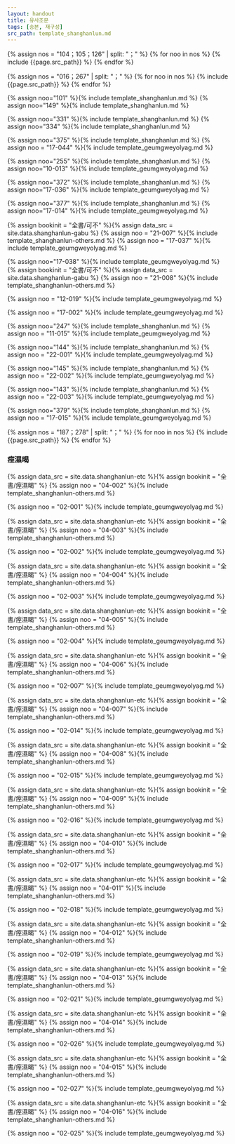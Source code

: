 ```yaml
---
layout: handout
title: 유사조문
tags: [송본, 재구성]
src_path: template_shanghanlun.md
---
```


{% assign nos = "104；105；126" | split: "；" %}
{% for noo in nos %}
{% include {{page.src_path}} %}
{% endfor %}

{% assign nos = "016；267" | split: "；" %}
{% for noo in nos %}
{% include {{page.src_path}} %}
{% endfor %}

{% assign noo="101" %}{% include template_shanghanlun.md %}
{% assign noo="149" %}{% include template_shanghanlun.md %}

{% assign noo="331" %}{% include template_shanghanlun.md %}
{% assign noo="334" %}{% include template_shanghanlun.md %}

{% assign noo="375" %}{% include template_shanghanlun.md %}
{% assign noo = "17-044" %}{% include template_geumgweyolyag.md %}


{% assign noo="255" %}{% include template_shanghanlun.md %}
{% assign noo="10-013" %}{% include template_geumgweyolyag.md %}

{% assign noo="372" %}{% include template_shanghanlun.md %}
{% assign noo="17-036" %}{% include template_geumgweyolyag.md %}

{% assign noo="377" %}{% include template_shanghanlun.md %}
{% assign noo="17-014" %}{% include template_geumgweyolyag.md %}

{% assign bookinit = "全書/可不" %}{% assign data_src = site.data.shanghanlun-gabu %}
{% assign noo = "21-007" %}{% include template_shanghanlun-others.md %}
{% assign noo = "17-037" %}{% include template_geumgweyolyag.md %}

{% assign noo="17-038" %}{% include template_geumgweyolyag.md %}
{% assign bookinit = "全書/可不" %}{% assign data_src = site.data.shanghanlun-gabu %}
{% assign noo = "21-008" %}{% include template_shanghanlun-others.md %}

{% assign noo = "12-019" %}{% include template_geumgweyolyag.md %}

{% assign noo = "17-002" %}{% include template_geumgweyolyag.md %}

{% assign noo="247" %}{% include template_shanghanlun.md %}
{% assign noo = "11-015" %}{% include template_geumgweyolyag.md %}


{% assign noo="144" %}{% include template_shanghanlun.md %}
{% assign noo = "22-001" %}{% include template_geumgweyolyag.md %}


{% assign noo="145" %}{% include template_shanghanlun.md %}
{% assign noo = "22-002" %}{% include template_geumgweyolyag.md %}


{% assign noo="143" %}{% include template_shanghanlun.md %}
{% assign noo = "22-003" %}{% include template_geumgweyolyag.md %}



{% assign noo="379" %}{% include template_shanghanlun.md %}
{% assign noo = "17-015" %}{% include template_geumgweyolyag.md %}


{% assign nos = "187；278" | split: "；" %}
{% for noo in nos %}
{% include {{page.src_path}} %}
{% endfor %}


### 痓濕暍

{% assign data_src = site.data.shanghanlun-etc %}{% assign bookinit = "全書/痓濕暍" %}
{% assign noo = "04-002" %}{% include template_shanghanlun-others.md %}

{% assign noo = "02-001" %}{% include template_geumgweyolyag.md %}

{% assign data_src = site.data.shanghanlun-etc %}{% assign bookinit = "全書/痓濕暍" %}
{% assign noo = "04-003" %}{% include template_shanghanlun-others.md %}

{% assign noo = "02-002" %}{% include template_geumgweyolyag.md %}

{% assign data_src = site.data.shanghanlun-etc %}{% assign bookinit = "全書/痓濕暍" %}
{% assign noo = "04-004" %}{% include template_shanghanlun-others.md %}

{% assign noo = "02-003" %}{% include template_geumgweyolyag.md %}

{% assign data_src = site.data.shanghanlun-etc %}{% assign bookinit = "全書/痓濕暍" %}
{% assign noo = "04-005" %}{% include template_shanghanlun-others.md %}

{% assign noo = "02-004" %}{% include template_geumgweyolyag.md %}

{% assign data_src = site.data.shanghanlun-etc %}{% assign bookinit = "全書/痓濕暍" %}
{% assign noo = "04-006" %}{% include template_shanghanlun-others.md %}

{% assign noo = "02-007" %}{% include template_geumgweyolyag.md %}

{% assign data_src = site.data.shanghanlun-etc %}{% assign bookinit = "全書/痓濕暍" %}
{% assign noo = "04-007" %}{% include template_shanghanlun-others.md %}

{% assign noo = "02-014" %}{% include template_geumgweyolyag.md %}

{% assign data_src = site.data.shanghanlun-etc %}{% assign bookinit = "全書/痓濕暍" %}
{% assign noo = "04-008" %}{% include template_shanghanlun-others.md %}

{% assign noo = "02-015" %}{% include template_geumgweyolyag.md %}

{% assign data_src = site.data.shanghanlun-etc %}{% assign bookinit = "全書/痓濕暍" %}
{% assign noo = "04-009" %}{% include template_shanghanlun-others.md %}

{% assign noo = "02-016" %}{% include template_geumgweyolyag.md %}

{% assign data_src = site.data.shanghanlun-etc %}{% assign bookinit = "全書/痓濕暍" %}
{% assign noo = "04-010" %}{% include template_shanghanlun-others.md %}

{% assign noo = "02-017" %}{% include template_geumgweyolyag.md %}

{% assign data_src = site.data.shanghanlun-etc %}{% assign bookinit = "全書/痓濕暍" %}
{% assign noo = "04-011" %}{% include template_shanghanlun-others.md %}

{% assign noo = "02-018" %}{% include template_geumgweyolyag.md %}

{% assign data_src = site.data.shanghanlun-etc %}{% assign bookinit = "全書/痓濕暍" %}
{% assign noo = "04-012" %}{% include template_shanghanlun-others.md %}

{% assign noo = "02-019" %}{% include template_geumgweyolyag.md %}

{% assign data_src = site.data.shanghanlun-etc %}{% assign bookinit = "全書/痓濕暍" %}
{% assign noo = "04-013" %}{% include template_shanghanlun-others.md %}

{% assign noo = "02-021" %}{% include template_geumgweyolyag.md %}

{% assign data_src = site.data.shanghanlun-etc %}{% assign bookinit = "全書/痓濕暍" %}
{% assign noo = "04-014" %}{% include template_shanghanlun-others.md %}

{% assign noo = "02-026" %}{% include template_geumgweyolyag.md %}

{% assign data_src = site.data.shanghanlun-etc %}{% assign bookinit = "全書/痓濕暍" %}
{% assign noo = "04-015" %}{% include template_shanghanlun-others.md %}

{% assign noo = "02-027" %}{% include template_geumgweyolyag.md %}

{% assign data_src = site.data.shanghanlun-etc %}{% assign bookinit = "全書/痓濕暍" %}
{% assign noo = "04-016" %}{% include template_shanghanlun-others.md %}

{% assign noo = "02-025" %}{% include template_geumgweyolyag.md %}
